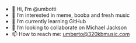 - 👋 Hi, I’m @umbotti
- 👀 I’m interested in meme, booba and fresh music
- 🌱 I’m currently learning GitHub
- 💞️ I’m looking to collaborate on Michael Jackson
- 📫 How to reach me: umberto@320kbmusic.com
